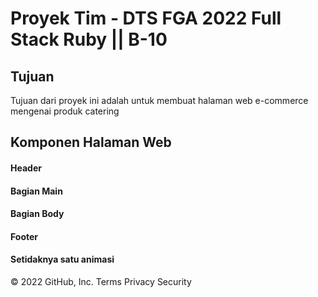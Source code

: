 # Proyek Tim - DTS FGA 2022 Full Stack Ruby || B-10

## Tujuan
Tujuan dari proyek ini adalah untuk membuat halaman web e-commerce mengenai produk catering

## Komponen Halaman Web
####  Header
#### Bagian Main
#### Bagian Body
#### Footer
#### Setidaknya satu animasi
© 2022 GitHub, Inc.
Terms
Privacy
Security

